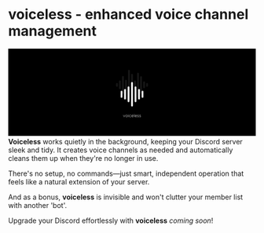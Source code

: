 # voiceless - enhanced voice channel management
![voiceless](voiceless%20discord%20banner.png)
**Voiceless** works quietly in the background, keeping your Discord server sleek and tidy. It creates voice channels as needed and automatically cleans them up when they're no longer in use. 

There's no setup, no commands—just smart, independent operation that feels like a natural extension of your server. 

And as a bonus, **voiceless** is invisible and won't clutter your member list with another 'bot'. 

Upgrade your Discord effortlessly with **voiceless** *coming soon*!
